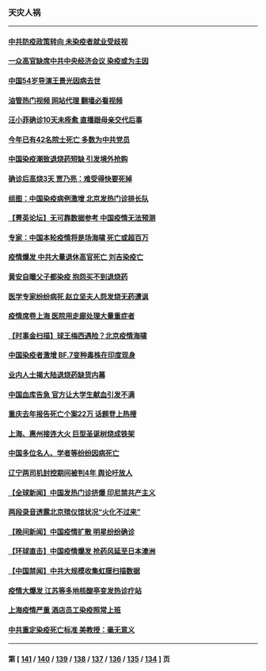 ### 天灾人祸
---
#### [中共防疫政策转向 未染疫者就业受歧视](../../pages/ncid280/n13889392.md?12221245) 
#### [一众高官缺席中共中央经济会议 染疫或为主因](../../pages/ncid280/n13889370.md?12221245) 
#### [中国54岁导演王景光因病去世](../../pages/ncid280/n13889357.md?12221245) 
#### [油管热门视频 网站代理 翻墙必看视频](http://138.2.39.72:81/youtube.html?epic-marker?12221245)
#### [汪小菲确诊10天未痊愈 直播跟母亲交代后事](../../pages/ncid280/n13889299.md?12221245) 
#### [今年已有42名院士死亡 多数为中共党员](../../pages/ncid280/n13889339.md?12221245) 
#### [中国染疫潮致退烧药短缺 引发境外抢购](../../pages/ncid280/n13889200.md?12221245) 
#### [确诊后高烧3天 贾乃亮：难受得快要死掉](../../pages/ncid280/n13889275.md?12221245) 
#### [组图：中国染疫病例激增 北京发热门诊排长队](../../pages/ncid280/n13888966.md?12221245) 
#### [【菁英论坛】无可靠数据参考 中国疫情无法预测](../../pages/ncid280/n13889255.md?12221245) 
#### [专家：中国本轮疫情将是场海啸 死亡或超百万](../../pages/ncid280/n13889127.md?12221245) 
#### [疫情爆发 中共大量退休高官死亡 刘吉染疫亡](../../pages/ncid280/n13889203.md?12221245) 
#### [黄安自曝父子都染疫 抱怨买不到退烧药](../../pages/ncid280/n13889217.md?12221245) 
#### [医学专家纷纷病死 赵立坚夫人怨发烧无药遭讽](../../pages/ncid280/n13889150.md?12221245) 
#### [疫情席卷上海 医院用走廊处理大量重症者](../../pages/ncid280/n13889152.md?12221245) 
#### [【时事金扫描】球王梅西遇险？北京疫情海啸](../../pages/ncid280/n13889118.md?12221245) 
#### [中国染疫者激增 BF.7变种毒株在印度现身](../../pages/ncid280/n13889147.md?12221245) 
#### [业内人士揭大陆退烧药缺货内幕](../../pages/ncid280/n13889098.md?12221245) 
#### [中国血库告急 官方让大学生献血引发不满](../../pages/ncid280/n13888985.md?12221245) 
#### [重庆去年报告死亡个案22万 话题登上热搜](../../pages/ncid280/n13888987.md?12221245) 
#### [上海、惠州接连大火 巨型圣诞树烧成铁架](../../pages/ncid280/n13888870.md?12221245) 
#### [中国多位名人、学者等纷纷因病死亡](../../pages/ncid280/n13888950.md?12221245) 
#### [辽宁两司机封控期间被判4年 舆论吁放人](../../pages/ncid280/n13888961.md?12221245) 
#### [【全球新闻】中国发热门诊挤爆 印尼禁共产主义](../../pages/ncid280/n13888905.md?12221245) 
#### [两段录音透露北京殡仪馆状况“火化不过来”](../../pages/ncid280/n13888818.md?12221245) 
#### [【晚间新闻】中国疫情扩散 明星纷纷确诊](../../pages/ncid280/n13888906.md?12221245) 
#### [【环球直击】中国疫情爆发 抢药风延至日本澳洲](../../pages/ncid280/n13888402.md?12221245) 
#### [【中国禁闻】中共大规模收集虹膜扫描数据](../../pages/ncid280/n13888550.md?12221245) 
#### [疫情大爆发 江苏等多地核酸亭变发热诊疗站](../../pages/ncid280/n13888799.md?12221245) 
#### [上海疫情严重 酒店员工染疫照常上班](../../pages/ncid280/n13888809.md?12221245) 
#### [中共重定染疫死亡标准 美教授：毫无意义](../../pages/ncid280/n13888721.md?12221245) 

---
#### 第 [ [141](./141.md?12221245) / [140](./140.md?12221245) / [139](./139.md?12221245) / [138](./138.md?12221245) / [137](./137.md?12221245) / [136](./136.md?12221245) / [135](./135.md?12221245) / [134](./134.md?12221245) ] 页
